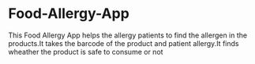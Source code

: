 # Food-Allergy-App
This Food Allergy App helps the allergy patients to find the allergen in the products.It takes the barcode of the product and patient allergy.It finds wheather the product is safe to consume or not
